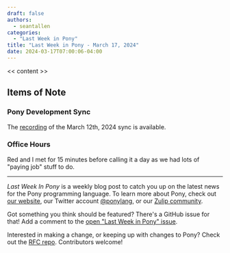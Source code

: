 ```yaml
---
draft: false
authors:
  - seantallen
categories:
  - "Last Week in Pony"
title: "Last Week in Pony - March 17, 2024"
date: 2024-03-17T07:00:06-04:00
---
```


<< content >>

<!-- more -->

## Items of Note

### Pony Development Sync

The [recording](https://vimeo.com/922568767) of the March 12th, 2024 sync is available.

### Office Hours

Red and I met for 15 minutes before calling it a day as we had lots of "paying job" stuff to do.

---

_Last Week In Pony_ is a weekly blog post to catch you up on the latest news for the Pony programming language. To learn more about Pony, check out [our website](https://ponylang.io), our Twitter account [@ponylang](https://twitter.com/ponylang), or our [Zulip community](https://ponylang.zulipchat.com).

Got something you think should be featured? There's a GitHub issue for that! Add a comment to the [open "Last Week in Pony" issue](https://github.com/ponylang/ponylang.github.io/issues?q=is%3Aissue+is%3Aopen+label%3Alast-week-in-pony).

Interested in making a change, or keeping up with changes to Pony? Check out the [RFC repo](https://github.com/ponylang/rfcs). Contributors welcome!
